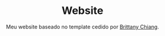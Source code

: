 
<h1 align="center">
  Website
</h1>
<p align="center">
  Meu website baseado no template cedido por <a href="https://github.com/bchiang7" target="_blank">Brittany Chiang</a>.
</p>
